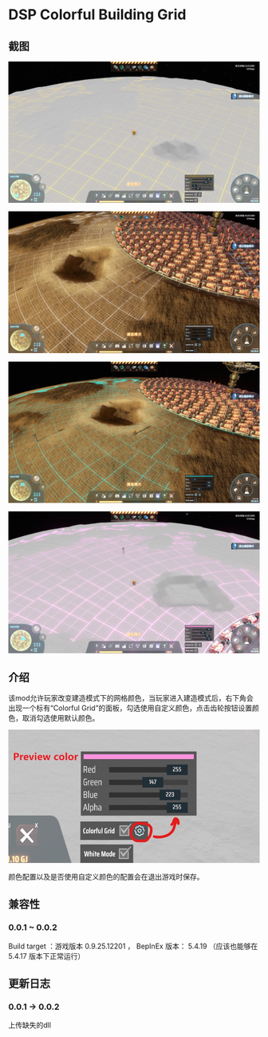 # DSP Colorful Building Grid

## 截图

![screenshot](https://raw.githubusercontent.com/LittleSaya/IndexOutOfRangeDSPMod/master/DSPColorfulBuildGrid/Doc/screenshot1.jpg "screenshot")

![screenshot](https://raw.githubusercontent.com/LittleSaya/IndexOutOfRangeDSPMod/master/DSPColorfulBuildGrid/Doc/screenshot2.jpg "screenshot")

![screenshot](https://raw.githubusercontent.com/LittleSaya/IndexOutOfRangeDSPMod/master/DSPColorfulBuildGrid/Doc/screenshot3.jpg "screenshot")

![screenshot](https://raw.githubusercontent.com/LittleSaya/IndexOutOfRangeDSPMod/master/DSPColorfulBuildGrid/Doc/screenshot4.jpg "screenshot")

## 介绍

该mod允许玩家改变建造模式下的网格颜色，当玩家进入建造模式后，右下角会出现一个标有“Colorful Grid”的面板，勾选使用自定义颜色，点击齿轮按钮设置颜色，取消勾选使用默认颜色。

![color picker](https://raw.githubusercontent.com/LittleSaya/IndexOutOfRangeDSPMod/master/DSPColorfulBuildGrid/Doc/color-picker.jpg "color picker")

颜色配置以及是否使用自定义颜色的配置会在退出游戏时保存。

## 兼容性

### 0.0.1 ~ 0.0.2

Build target ：游戏版本 0.9.25.12201 ， BepInEx 版本： 5.4.19 （应该也能够在 5.4.17 版本下正常运行）

## 更新日志

### 0.0.1 -> 0.0.2

上传缺失的dll
